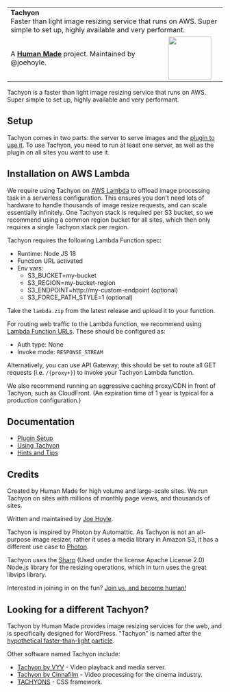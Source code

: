 <table width="100%">
	<tr>
		<td align="left" colspan="2">
			<strong>Tachyon</strong><br />
			Faster than light image resizing service that runs on AWS. Super simple to set up, highly available and very performant.
		</td>
	</tr>
	<tr>
		<td>
			A <strong><a href="https://hmn.md/">Human Made</a></strong> project. Maintained by @joehoyle.
		</td>
		<td align="center">
			<img src="https://hmn.md/content/themes/hmnmd/assets/images/hm-logo.svg" width="100" />
		</td>
	</tr>
</table>

Tachyon is a faster than light image resizing service that runs on AWS. Super simple to set up, highly available and very performant.


## Setup

Tachyon comes in two parts: the server to serve images and the [plugin to use it](./docs/plugin.md). To use Tachyon, you need to run at least one server, as well as the plugin on all sites you want to use it.

## Installation on AWS Lambda

We require using Tachyon on [AWS Lambda](https://aws.amazon.com/lambda/details/) to offload image processing task in a serverless configuration. This ensures you don't need lots of hardware to handle thousands of image resize requests, and can scale essentially infinitely. One Tachyon stack is required per S3 bucket, so we recommend using a common region bucket for all sites, which then only requires a single Tachyon stack per region.

Tachyon requires the following Lambda Function spec:

- Runtime: Node JS 18
- Function URL activated
- Env vars:
  - S3_BUCKET=my-bucket
  - S3_REGION=my-bucket-region
  - S3_ENDPOINT=http://my-custom-endpoint (optional)
  - S3_FORCE_PATH_STYLE=1 (optional)

Take the `lambda.zip` from the latest release and upload it to your function.

For routing web traffic to the Lambda function, we recommend using [Lambda Function URLs](https://docs.aws.amazon.com/lambda/latest/dg/urls-configuration.html). These should be configured as:

- Auth type: None
- Invoke mode: `RESPONSE_STREAM`

Alternatively, you can use API Gateway; this should be set to route all GET requests (i.e. `/{proxy+}`) to invoke your Tachyon Lambda function.

We also recommend running an aggressive caching proxy/CDN in front of Tachyon, such as CloudFront. (An expiration time of 1 year is typical for a production configuration.)

## Documentation

* [Plugin Setup](./docs/plugin.md)
* [Using Tachyon](./docs/using.md)
* [Hints and Tips](./docs/tips.md)


## Credits

Created by Human Made for high volume and large-scale sites. We run Tachyon on sites with millions of monthly page views, and thousands of sites.

Written and maintained by [Joe Hoyle](https://github.com/joehoyle).

Tachyon is inspired by Photon by Automattic. As Tachyon is not an all-purpose image resizer, rather it uses a media library in Amazon S3, it has a different use case to [Photon](https://jetpack.com/support/photon/).

Tachyon uses the [Sharp](https://github.com/lovell/sharp) (Used under the license Apache License 2.0) Node.js library for the resizing operations, which in turn uses the great libvips library.

Interested in joining in on the fun? [Join us, and become human!](https://hmn.md/is/hiring/)


## Looking for a different Tachyon?

Tachyon by Human Made provides image resizing services for the web, and is specifically designed for WordPress. "Tachyon" is named after the [hypothetical faster-than-light particle](https://en.wikipedia.org/wiki/Tachyon).

Other software named Tachyon include:

* [Tachyon by VYV](https://tachyon.video/) - Video playback and media server.
* [Tachyon by Cinnafilm](https://cinnafilm.com/product/tachyon/) - Video processing for the cinema industry.
* [TACHYONS](https://tachyons.io/) - CSS framework.

